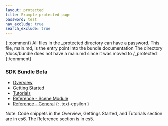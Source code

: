 ```yaml
---
layout: protected
title: Example protected page
password: test
nav_exclude: true
search_exclude: true
---
```


{::comment}
All files in the _protected directory can have a password. This file, main.md, is the entry point into the bundle documentation
The directory /docs/bundle does not have a main.md since it was moved to /_protected
{:/comment}

### SDK Bundle Beta

- [Overview](../overview)
- [Getting Started](../getting_started)
- [Tutorials](../tutorials)
- [Reference - Scene Module](../reference/modules/scene.html)
- [Reference - General](../reference)
{: .text-epsilon }

<div class="note">Note: Code snippets in the Overview, Gettings Started, and Tutorials section are in es6. The Reference section is in es5.</div>
